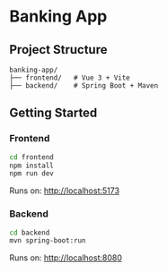 # Banking App

## Project Structure

```
banking-app/
├── frontend/   # Vue 3 + Vite
├── backend/    # Spring Boot + Maven
```

## Getting Started

### Frontend

```bash
cd frontend
npm install
npm run dev
```

Runs on: [http://localhost:5173](http://localhost:5173)

### Backend

```bash
cd backend
mvn spring-boot:run
```

Runs on: [http://localhost:8080](http://localhost:8080)
